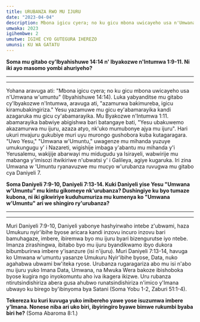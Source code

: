 ```yaml
---
title: URUBANZA RWO MU IJURU
date: "2023-04-04"
description: Mbona igicu cyera; no ku gicu mbona uwicayeho usa n'Umwana w'umuntu" (Ibyahishuwe 14:14). Luka yabyanditse mu gitabo cy'lbyakozwe n'Intumwa, aravuga ati, "azamurwa bakimureba, igicu kiramubakingiriza. 
umwaka: 2023
igihembwe: 2
umutwe: IGIHE CYO GUTEGURA IHEREZO
umunsi: KU WA GATATU
---
```


**Soma mu gitabo cy'<span class="verse">Ibyahishuwe 14:14</span> n' Ibyakozwe n'Intumwa 1:9-11. Ni iki ayo masomo yombi ahuriyeho?**

---
---

Yohana aravuga ati: "Mbona igicu cyera; no ku gicu mbona uwicayeho usa n'Umwana w'umuntu" (<span class="verse">Ibyahishuwe 14:14</span>). Luka yabyanditse mu gitabo cy'lbyakozwe n'Intumwa, aravuga ati, "azamurwa bakimureba, igicu kiramubakingiriza." Yesu yazamuwe mu gicu ey'abamarayika kandi azagaruka mu gicu cy'abamarayika. Mu Byakozwe n'Intumwa 1:11. abamarayika babwiye abigishwa bari batangaye bati, "Yesu ubakuwemo akazamurwa mu ijuru, azaza atyo, nk'uko mumubonye ajya mu ijuru". Hari ukuri mvajuru gukubiye muri uyu murongo gushobora kuba kutagaragara. "Uwo Yesu," "Umwana w'Umuntu," uwagenze mu mihanda yuzuye umukungugu y' i Nazareti, wigishije imbaga y'abantu mu mihanda y'i Yerusalemu, wakijije abarwayi mu midugudu ya Isirayeli, wabwirije mu mabanga y'imisozi itwikiriwe n'ubwatsi y' i Galileya, agiye kugaruka. Iri zina Umwana w 'Umuntu ryanavuzwe mu mucyo w'urubanza ruvugwa mu gitabo cya Daniyeli 7.


**Soma <span class="verse">Daniyeli 7:9-10</span>, <span class="verse">Daniyeli 7:13-14</span>. Kuki Daniyeli yise Yesu "Umwana w'Umuntu" mu kintu gikomeye nk'urubanza? Dushingiye ku byo tumaze kubona, ni iki gikwiriye kuduhumuriza mu kumenya ko "Umwana w'Umuntu" ari we shingiro ry'urubanza?**

---
---

Muri <span class="verse">Daniyeli 7:9-10</span>, Daniyeli yabonye hashyirwaho intebe z'ubwami, haza Umukuru nyir'ibihe byose aricara kandi inzovu incuro inzovu bari bamuhagaze, imbere, ibiremwa byo mu ijuru byari bizengurutse iyo ntebe. Imanza zirashingwa, ibitabo byo mu ijuru byandikwamo ibyo dukora bibumburirwa imbere y'isanzure (isi n'ijuru). Muri <span class="verse">Daniyeli 7:13-14</span>, havuga ko Umwana w'umuntu yasanze Umukuru Nyir'ibihe byose, Data, nuko agahabwa ubwami bw'iteka ryose. Urubanza rugaragariza abo mu isi n'abo mu ijuru yuko Imana Data, Umwana, na Mwuka Wera bakoze ibishoboka byose kugira ngo inyokomuntu aho iva ikagera ikizwe. Uru rubanza ntirutsindishiriza abera gusa ahubwo runatsindishiriza n'imico y'Imana ubwayo ku birego by'ibinyoma bya Satani (Soma Yobu 1-2, <span class="verse">Zaburi 51:1-4</span>).


**Tekereza ku kuri kuvuga yuko imibereho yawe yose isuzumwa imbere y'Imana. Nonese niba ari uko biri, ibyiringiro byawe bimwe rukumbi byaba biri he?** (Soma <span class="verse">Abaroma 8:1</span>.)


